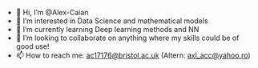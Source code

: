 - 👋 Hi, I’m @Alex-Caian
- 👀 I’m interested in Data Science and mathematical models
- 🌱 I’m currently learning Deep learning methods and NN
- 💞️ I’m looking to collaborate on anything where my skills could be of good use! 
- 📫 How to reach me: ac17176@bristol.ac.uk (Altern: axl_acc@yahoo.ro)

<!---
Alex-Caian/Alex-Caian is a ✨ special ✨ repository because its `README.md` (this file) appears on your GitHub profile.
You can click the Preview link to take a look at your changes.
--->
